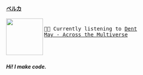 #### <u>ベルカ</u>

[<img align="left" width="100" height="100" src="https:&#x2F;&#x2F;lastfm.freetls.fastly.net&#x2F;i&#x2F;u&#x2F;174s&#x2F;bcef1708e43b719d8a0e2c215d1c22ac.jpg">](https://www.youtube.com/results?search_query=Dent+May+Across+the+Multiverse)
<big><pre>
<small>
</br>🎵🎶  Currently listening to  [Dent May - Across the Multiverse](https://www.youtube.com/results?search_query=Dent+May+Across+the+Multiverse)</br></br>
</small></pre></big>

#

##### Hi! I make code.